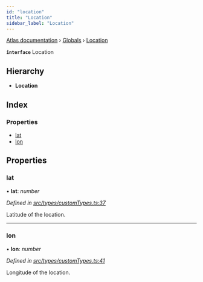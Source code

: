 ```yaml
---
id: "location"
title: "Location"
sidebar_label: "Location"
---
```


[Atlas documentation](../index.md) › [Globals](../globals.md) › [Location](location.md)

**`interface`** Location

## Hierarchy

* **Location**

## Index

### Properties

* [lat](location.md#lat)
* [lon](location.md#lon)

## Properties

###  lat

• **lat**: *number*

*Defined in [src/types/customTypes.ts:37](https://github.com/chronark/atlas/blob/2109f67/src/types/customTypes.ts#L37)*

Latitude of the location.

___

###  lon

• **lon**: *number*

*Defined in [src/types/customTypes.ts:41](https://github.com/chronark/atlas/blob/2109f67/src/types/customTypes.ts#L41)*

Longitude of the location.
